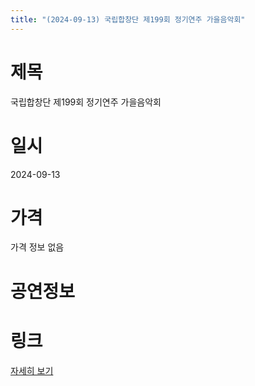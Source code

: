 ```yaml
---
title: "(2024-09-13) 국립합창단 제199회 정기연주 가을음악회"
---
```


# 제목
국립합창단 제199회 정기연주 가을음악회

# 일시
2024-09-13

# 가격
가격 정보 없음

# 공연정보


# 링크
[자세히 보기](https://www.sac.or.kr/site/main/show/show_view?SN=64012, "https://www.sac.or.kr/site/main/show/show_view?SN=64012")
